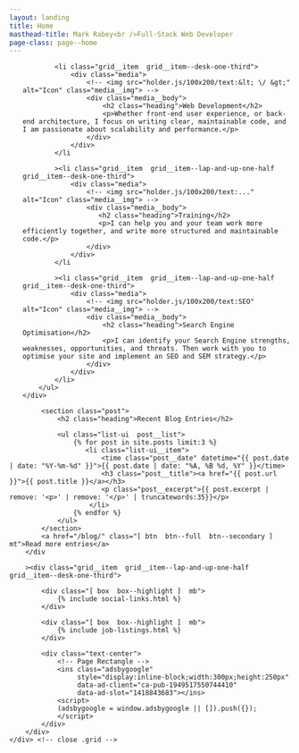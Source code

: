 ```yaml
---
layout: landing
title: Home
masthead-title: Mark Rabey<br />Full-Stack Web Developer
page-class: page--home
---
```



<section class="band  band--tint" id="services">
    <div class="wrapper  wrapper--wide">
        <!-- <h2 class="heading">Services</h2> -->
        <ul class="grid">

            <li class="grid__item  grid__item--desk-one-third">
                <div class="media">
                    <!-- <img src="holder.js/100x200/text:&lt; \/ &gt;" alt="Icon" class="media__img"> -->
                    <div class="media__body">
                        <h2 class="heading">Web Development</h2>
                        <p>Whether front-end user experience, or back-end architecture, I focus on writing clear, maintainable code, and I am passionate about scalability and performance.</p>
                    </div>
                </div>
            </li
            
            ><li class="grid__item  grid__item--lap-and-up-one-half  grid__item--desk-one-third">
                <div class="media">
                    <!-- <img src="holder.js/100x200/text:..." alt="Icon" class="media__img"> -->
                    <div class="media__body">
                       <h2 class="heading">Training</h2>
                       <p>I can help you and your team work more efficiently together, and write more structured and maintainable code.</p>
                    </div>
                </div>
            </li

            ><li class="grid__item  grid__item--lap-and-up-one-half  grid__item--desk-one-third">
                <div class="media">
                    <!-- <img src="holder.js/100x200/text:SEO" alt="Icon" class="media__img"> -->
                    <div class="media__body">
                        <h2 class="heading">Search Engine Optimisation</h2>
                        <p>I can identify your Search Engine strengths, weaknesses, opportunities, and threats. Then work with you to optimise your site and implement an SEO and SEM strategy.</p>
                    </div>
                </div>
            </li>
        </ul>
    </div>
</section>

<div class="divider  divider--tall  divider--desk"></div>

<div class="wrapper">
    <div class="grid  grid--large">
        <div class="[ grid__item  grid__item--lap-and-up-one-half  grid__item--desk-two-thirds ]  mb">

            <section class="post">
                <h2 class="heading">Recent Blog Entries</h2>

                <ul class="list-ui  post__list">  
                    {% for post in site.posts limit:3 %}  
                       <li class="list-ui__item">
                           <time class="post__date" datetime="{{ post.date | date: "%Y-%m-%d" }}">{{ post.date | date: "%A, %B %d, %Y" }}</time>
                           <h3 class="post__title"><a href="{{ post.url }}">{{ post.title }}</a></h3>
                           <p class="post__excerpt">{{ post.excerpt | remove: '<p>' | remove: '</p>' | truncatewords:35}}</p>
                        </li>
                    {% endfor %}  
                </ul>
            </section>
            <a href="/blog/" class="[ btn  btn--full  btn--secondary ] mt">Read more entries</a>
        </div

        ><div class="grid__item  grid__item--lap-and-up-one-half  grid__item--desk-one-third">

            <div class="[ box  box--highlight ]  mb">
                {% include social-links.html %}
            </div>

            <div class="[ box  box--highlight ]  mb">
                {% include job-listings.html %}
            </div>

            <div class="text-center">
                <!-- Page Rectangle -->
                <ins class="adsbygoogle"
                     style="display:inline-block;width:300px;height:250px"
                     data-ad-client="ca-pub-1949517550744410"
                     data-ad-slot="1418843683"></ins>
                <script>
                (adsbygoogle = window.adsbygoogle || []).push({});
                </script>
            </div>
        </div>
    </div> <!-- close .grid -->
</div> <!-- close .wrapper -->
